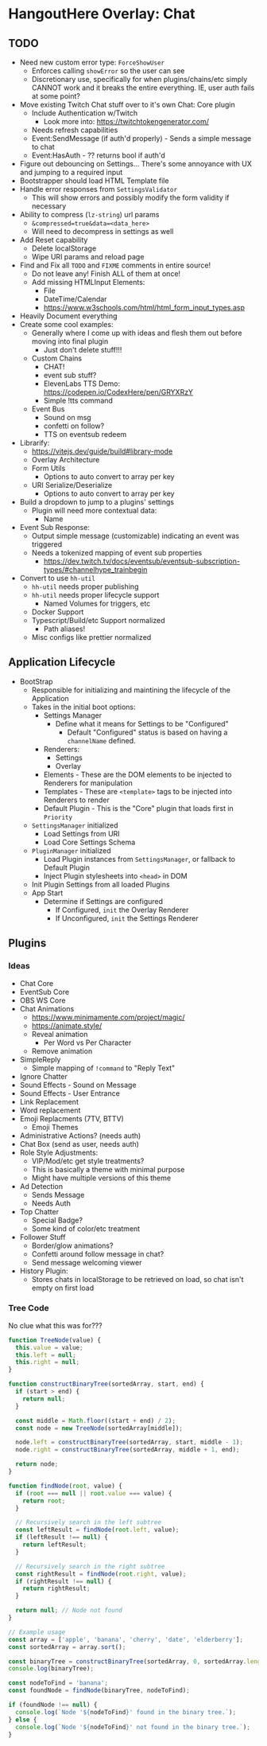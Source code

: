 # HangoutHere Overlay: Chat

## TODO

* Need new custom error type: `ForceShowUser`
  * Enforces calling `showError` so the user can see
  * Discretionary use, specifically for when plugins/chains/etc simply CANNOT work and it breaks the entire everything. IE, user auth fails at some point?
* Move existing Twitch Chat stuff over to it's own Chat: Core plugin
  * Include Authentication w/Twitch
    * Look more into: https://twitchtokengenerator.com/
  * Needs refresh capabilities
  * Event:SendMessage (if auth'd properly) - Sends a simple message to chat
  * Event:HasAuth - ?? returns bool if auth'd
* Figure out debouncing on Settings... There's some annoyance with UX and jumping to a required input
* Bootstrapper should load HTML Template file
* Handle error responses from `SettingsValidator`
  * This will show errors and possibly modify the form validity if necessary
* Ability to compress (`lz-string`) url params
  * `&compressed=true&data=<data_here>`
  * Will need to decompress in settings as well
* Add Reset capability
  * Delete localStorage
  * Wipe URI params and reload page
* Find and Fix all `TODO` and `FIXME` comments in entire source!
  * Do not leave any! Finish ALL of them at once!
  * Add missing HTMLInput Elements:
    * File
    * DateTime/Calendar
    * https://www.w3schools.com/html/html_form_input_types.asp
* Heavily Document everything
* Create some cool examples:
	* Generally where I come up with ideas and flesh them out before moving into final plugin
		* Just don't delete stuff!!!
	* Custom Chains
		* CHAT!
		* event sub stuff?
		* ElevenLabs TTS Demo: https://codepen.io/CodexHere/pen/GRYXRzY
		* Simple !tts command
	* Event Bus
		* Sound on msg
		* confetti on follow?
		* TTS on eventsub redeem
* Librarify:
  * https://vitejs.dev/guide/build#library-mode
  * Overlay Architecture
  * Form Utils
     * Options to auto convert to array per key
  * URI Serialize/Deserialize
     * Options to auto convert to array per key
* Build a dropdown to jump to a plugins' settings
  * Plugin will need more contextual data:
    * Name
* Event Sub Response:
  * Output simple message (customizable) indicating an event was triggered
  * Needs a tokenized mapping of event sub properties
    * https://dev.twitch.tv/docs/eventsub/eventsub-subscription-types/#channelhype_trainbegin
* Convert to use `hh-util`
  * `hh-util` needs proper publishing
  * `hh-util` needs proper lifecycle support
    * Named Volumes for triggers, etc
  * Docker Support
  * Typescript/Build/etc Support normalized
    * Path aliases!
  * Misc configs like prettier normalized

## Application Lifecycle

- BootStrap 
  - Responsible for initializing and maintining the lifecycle of the Application
  - Takes in the initial boot options:
      - Settings Manager
        - Define what it means for Settings to be "Configured"
          - Default "Configured" status is based on having a `channelName` defined.
      - Renderers:
        - Settings
        - Overlay
      - Elements - These are the DOM elements to be injected to Renderers for manipulation
      - Templates - These are `<template>` tags to be injected into Renderers to render
      - Default Plugin - This is the "Core" plugin that loads first in `Priority`
  - `SettingsManager` initialized
    - Load Settings from URI
    - Load Core Settings Schema
  - `PluginManager` initialized
    - Load Plugin instances from `SettingsManager`, or fallback to Default Plugin
    - Inject Plugin stylesheets into `<head>` in DOM
  - Init Plugin Settings from all loaded Plugins
  - App Start
    - Determine if Settings are configured
      - If Configured, `init` the Overlay Renderer
      - If Unconfigured, `init` the Settings Renderer

## Plugins

### Ideas

* Chat Core
* EventSub Core
* OBS WS Core
* Chat Animations
  * https://www.minimamente.com/project/magic/
  * https://animate.style/
  * Reveal animation
    * Per Word vs Per Character
  * Remove animation
* SimpleReply
  * Simple mapping of `!command` to "Reply Text"
* Ignore Chatter
* Sound Effects - Sound on Message
* Sound Effects - User Entrance
* Link Replacement
* Word replacement
* Emoji Replacments (7TV, BTTV)
  * Emoji Themes
* Administrative Actions? (needs auth)
* Chat Box (send as user, needs auth)
* Role Style Adjustments:
  * VIP/Mod/etc get style treatments?
  * This is basically a theme with minimal purpose
  * Might have multiple versions of this theme
* Ad Detection
  * Sends Message
  * Needs Auth
* Top Chatter
  * Special Badge?
  * Some kind of color/etc treatment
* Follower Stuff
  * Border/glow animations?
  * Confetti around follow message in chat?
  * Send message welcoming viewer
* History Plugin:
  * Stores chats in localStorage to be retrieved on load, so chat isn't empty on first load



### Tree Code

No clue what this was for???

```js
function TreeNode(value) {
  this.value = value;
  this.left = null;
  this.right = null;
}

function constructBinaryTree(sortedArray, start, end) {
  if (start > end) {
    return null;
  }

  const middle = Math.floor((start + end) / 2);
  const node = new TreeNode(sortedArray[middle]);

  node.left = constructBinaryTree(sortedArray, start, middle - 1);
  node.right = constructBinaryTree(sortedArray, middle + 1, end);

  return node;
}

function findNode(root, value) {
  if (root === null || root.value === value) {
    return root;
  }

  // Recursively search in the left subtree
  const leftResult = findNode(root.left, value);
  if (leftResult !== null) {
    return leftResult;
  }

  // Recursively search in the right subtree
  const rightResult = findNode(root.right, value);
  if (rightResult !== null) {
    return rightResult;
  }

  return null; // Node not found
}

// Example usage
const array = ['apple', 'banana', 'cherry', 'date', 'elderberry'];
const sortedArray = array.sort();

const binaryTree = constructBinaryTree(sortedArray, 0, sortedArray.length - 1);
console.log(binaryTree);

const nodeToFind = 'banana';
const foundNode = findNode(binaryTree, nodeToFind);

if (foundNode !== null) {
  console.log(`Node '${nodeToFind}' found in the binary tree.`);
} else {
  console.log(`Node '${nodeToFind}' not found in the binary tree.`);
}

```

